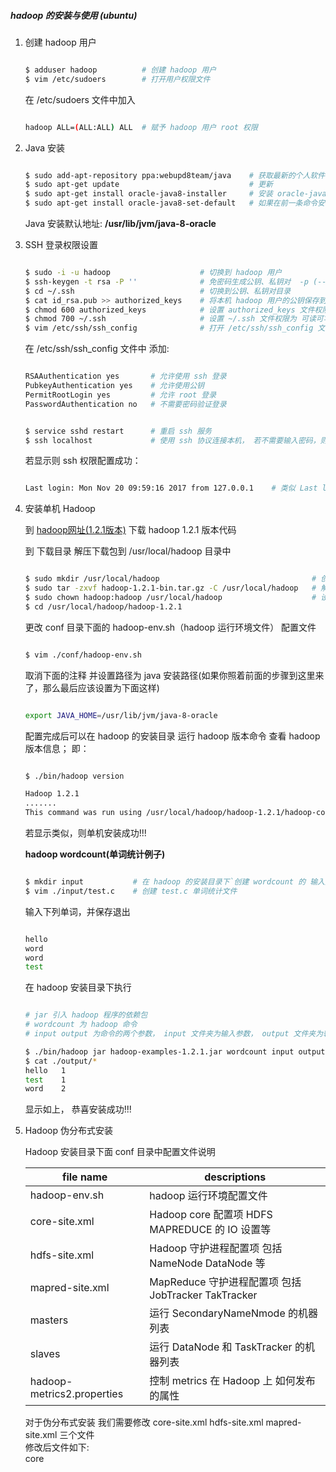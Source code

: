 ##### hadoop 的安装与使用 (ubuntu)


1. 创建 hadoop 用户

    ```sh

    $ adduser hadoop          # 创建 hadoop 用户
    $ vim /etc/sudoers        # 打开用户权限文件

    ```
    在 /etc/sudoers 文件中加入

    ```sh

    hadoop ALL=(ALL:ALL) ALL  # 赋予 hadoop 用户 root 权限

    ```


2.  Java 安装

    ```sh

    $ sudo add-apt-repository ppa:webupd8team/java    # 获取最新的个人软件包档案源，将其添加到 apt 库中， 并自动导入公钥
    $ sudo apt-get update                             # 更新
    $ sudo apt-get install oracle-java8-installer     # 安装 oracle-java8-installer
    $ sudo apt-get install oracle-java8-set-default   # 如果在前一条命令安装时自动安装了，则不需要

    ```

    Java 安装默认地址:     **/usr/lib/jvm/java-8-oracle**


3. SSH 登录权限设置

    ```sh

    $ sudo -i -u hadoop                    # 切换到 hadoop 用户
    $ ssh-keygen -t rsa -P ''              # 免密码生成公钥、私钥对  -p (--password)
    $ cd ~/.ssh                            # 切换到公钥、私钥对目录
    $ cat id_rsa.pub >> authorized_keys    # 将本机 hadoop 用户的公钥保存到本机 hadoop 用户， 使得 ssh 连接本机能够成功
    $ chmod 600 authorized_keys            # 设置 authorized_keys 文件权限为 可读可写
    $ chmod 700 ~/.ssh                     # 设置 ~/.ssh 文件权限为 可读可写可执行
    $ vim /etc/ssh/ssh_config              # 打开 /etc/ssh/ssh_config 文件

    ```

    在 /etc/ssh/ssh_config 文件中 添加:

    ```sh

    RSAAuthentication yes       # 允许使用 ssh 登录
    PubkeyAuthentication yes    # 允许使用公钥
    PermitRootLogin yes         # 允许 root 登录
    PasswordAuthentication no   # 不需要密码验证登录

    ```

    ```sh

    $ service sshd restart      # 重启 ssh 服务
    $ ssh localhost             # 使用 ssh 协议连接本机， 若不需要输入密码，则免密码连接成功

    ```

    若显示则 ssh 权限配置成功：

    ```sh

    Last login: Mon Nov 20 09:59:16 2017 from 127.0.0.1    # 类似 Last login

    ```

4. 安装单机 Hadoop

   到 [hadoop网址(1.2.1版本)](http://mirrors.hust.edu.cn/apache/hadoop/common/hadoop-1.2.1/hadoop-1.2.1-bin.tar.gz) 下载 hadoop 1.2.1 版本代码</br>

   到 下载目录 解压下载包到 /usr/local/hadoop 目录中</br>

    ```sh

    $ sudo mkdir /usr/local/hadoop                                  # 创建 hadoop 文件
    $ sudo tar -zxvf hadoop-1.2.1-bin.tar.gz -C /usr/local/hadoop   # 解压 hadoop 文件到 /usr/local/hadoop
    $ sudo chown hadoop:hadoop /usr/local/hadoop                    # 设置 /usr/local/hadoop 的拥有这为 hadoop 组 的 hadoop 用户
    $ cd /usr/local/hadoop/hadoop-1.2.1

    ```

    更改 conf 目录下面的 hadoop-env.sh（hadoop 运行环境文件） 配置文件 </br>


    ```sh

    $ vim ./conf/hadoop-env.sh

    ```

    取消下面的注释 并设置路径为 java 安装路径(如果你照着前面的步骤到这里来了，那么最后应该设置为下面这样)

    ```sh

    export JAVA_HOME=/usr/lib/jvm/java-8-oracle

    ```

    配置完成后可以在 hadoop 的安装目录 运行 hadoop 版本命令 查看 hadoop 版本信息； 即：

    ```sh

    $ ./bin/hadoop version

    Hadoop 1.2.1
    .......
    This command was run using /usr/local/hadoop/hadoop-1.2.1/hadoop-core-1.2.1.jar

    ```

    若显示类似，则单机安装成功!!!

    **hadoop wordcount(单词统计例子)**

    ```sh

    $ mkdir input           # 在 hadoop 的安装目录下`创建 wordcount 的 输入文件 input
    $ vim ./input/test.c    # 创建 test.c 单词统计文件

    ```

    输入下列单词，并保存退出

    ```sh

    hello
    word
    word
    test

    ```

    在 hadoop 安装目录下执行

    ```sh

    # jar 引入 hadoop 程序的依赖包
    # wordcount 为 hadoop 命令
    # input output 为命令的两个参数， input 文件夹为输入参数， output 文件夹为输出参数

    $ ./bin/hadoop jar hadoop-examples-1.2.1.jar wordcount input output
    $ cat ./output/*
    hello	1
    test	1
    word	2

    ```
    显示如上， 恭喜安装成功!!!


5. Hadoop 伪分布式安装

    Hadoop 安装目录下面 conf 目录中配置文件说明

    | file name                  | descriptions                                   |
    | ---                        | ---                                            |
    | hadoop-env.sh              | hadoop 运行环境配置文件                           |
    | core-site.xml              | Hadoop core 配置项  HDFS MAPREDUCE 的 IO 设置等   |
    | hdfs-site.xml              | Hadoop 守护进程配置项 包括 NameNode DataNode 等    |
    | mapred-site.xml            | MapReduce 守护进程配置项 包括 JobTracker TakTracker|
    | masters                    | 运行 SecondaryNameNmode 的机器列表                |
    | slaves                     | 运行 DataNode 和 TaskTracker 的机器列表           |
    | hadoop-metrics2.properties | 控制 metrics 在 Hadoop 上 如何发布的属性           |

    
    对于伪分布式安装 我们需要修改 core-site.xml  hdfs-site.xml  mapred-site.xml 三个文件</br>
    修改后文件如下:</br>
    core